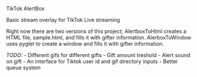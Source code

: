 TikTok AlertBox

Basic stream overlay for TikTok Live streaming

Right now there are two versions of this project; AlertboxToHtml creates a HTML file, sample.html, and fills it with gifter information.
AlerboxToWindow uses pyglet to create a window and fills it with gifter information.

*TODO:*
    - Different gifs for different gifts
    - Gift amount treshold
    - Alert sound on gift
    - An interface for Tiktok user id and gif directory inputs
    - Better queue system